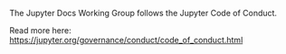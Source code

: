 The Jupyter Docs Working Group follows the Jupyter Code of Conduct.

Read more here:
https://jupyter.org/governance/conduct/code_of_conduct.html
